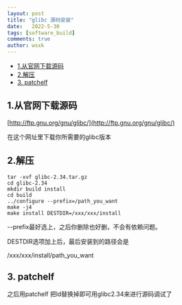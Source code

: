 ```yaml
---
layout: post
title: "glibc 源码安装"
date:   2022-5-30
tags: [software_build]
comments: true
author: wsxk
---
```


- [1.从官网下载源码](#1从官网下载源码)
- [2.解压](#2解压)
- [3. patchelf](#3-patchelf)


<!-- Google tag (gtag.js) -->
<script async src="https://www.googletagmanager.com/gtag/js?id=G-C22S5YSYL7"></script>
<script>
  window.dataLayer = window.dataLayer || [];
  function gtag(){dataLayer.push(arguments);}
  gtag('js', new Date());

  gtag('config', 'G-C22S5YSYL7');
</script>

## 1.从官网下载源码

[http://ftp.gnu.org/gnu/glibc/](http://ftp.gnu.org/gnu/glibc/)

在这个网址里下载你所需要的glibc版本

## 2.解压

    tar -xvf glibc-2.34.tar.gz
    cd glibc-2.34
    mkdir build install
    cd build
    ../configure --prefix=/path_you_want
    make -j4
    make install DESTDIR=/xxx/xxx/install  

--prefix最好选上，之后你删除也好删，不会有依赖问题。

DESTDIR选项加上后，最后安装到的路径会是 

/xxx/xxx/install/path_you_want



## 3. patchelf

之后用patchelf 把ld替换掉即可用glibc2.34来进行源码调试了


